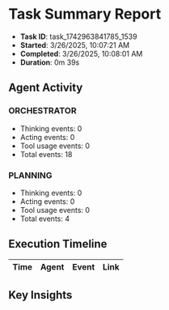 # Task Summary Report

- **Task ID**: task_1742963841785_1539
- **Started**: 3/26/2025, 10:07:21 AM
- **Completed**: 3/26/2025, 10:08:01 AM
- **Duration**: 0m 39s

## Agent Activity

### ORCHESTRATOR

- Thinking events: 0
- Acting events: 0
- Tool usage events: 0
- Total events: 18

### PLANNING

- Thinking events: 0
- Acting events: 0
- Tool usage events: 0
- Total events: 4

## Execution Timeline

| Time | Agent | Event | Link |
| ---- | ----- | ----- | ---- |

## Key Insights

